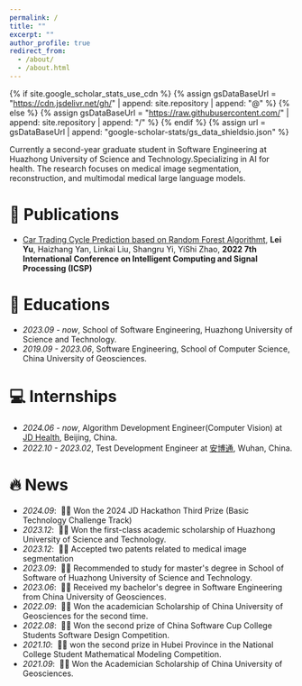 ```yaml
---
permalink: /
title: ""
excerpt: ""
author_profile: true
redirect_from: 
  - /about/
  - /about.html
---
```


{% if site.google_scholar_stats_use_cdn %}
{% assign gsDataBaseUrl = "https://cdn.jsdelivr.net/gh/" | append: site.repository | append: "@" %}
{% else %}
{% assign gsDataBaseUrl = "https://raw.githubusercontent.com/" | append: site.repository | append: "/" %}
{% endif %}
{% assign url = gsDataBaseUrl | append: "google-scholar-stats/gs_data_shieldsio.json" %}

<span class='anchor' id='about-me'></span>

Currently a second-year graduate student in Software Engineering at Huazhong University of Science and Technology.Specializing in AI for health. The research focuses on medical image segmentation, reconstruction, and multimodal medical large language models.



# 📝 Publications 

- [Car Trading Cycle Prediction based on Random Forest Algorithmt](https://ieeexplore.ieee.org/stamp/stamp.jsp?tp=&arnumber=9778603), **Lei Yu**, Haizhang Yan, Linkai Liu, Shangru Yi, YiShi Zhao, **2022 7th International Conference on Intelligent Computing and Signal Processing (ICSP)**



# 📖 Educations
- *2023.09 - now*, School of Software Engineering, Huazhong University of Science and Technology. 
- *2019.09 - 2023.06*, Software Engineering, School of Computer Science, China University of Geosciences. 

# 💻 Internships
- *2024.06 - now*, Algorithm Development Engineer(Computer Vision) at [JD Health](https://www.jdh.com/), Beijing, China.
- *2022.10 - 2023.02*, Test Development Engineer at [安博通](http://www.abtnetworks.com/about/company.html), Wuhan, China.

# 🔥 News
- *2024.09*: &nbsp;🎉🎉 Won the 2024 JD Hackathon Third Prize (Basic Technology Challenge Track) 
- *2023.12*: &nbsp;🎉🎉 Won the first-class academic scholarship of Huazhong University of Science and Technology.
- *2023.12*: &nbsp;🎉🎉 Accepted two patents related to medical image segmentation
- *2023.09*: &nbsp;🎉🎉 Recommended to study for master's degree in School of Software of Huazhong University of Science and Technology.
- *2023.06*: &nbsp;🎉🎉 Received my bachelor's degree in Software Engineering from China University of Geosciences.
- *2022.09*: &nbsp;🎉🎉 Won the academician Scholarship of China University of Geosciences for the second time.
- *2022.08*: &nbsp;🎉🎉 Won the second prize of China Software Cup College Students Software Design Competition.
- *2021.10*: &nbsp;🎉🎉 won the second prize in Hubei Province in the National College Student Mathematical Modeling Competition.
- *2021.09*: &nbsp;🎉🎉 Won the Academician Scholarship of China University of Geosciences.
